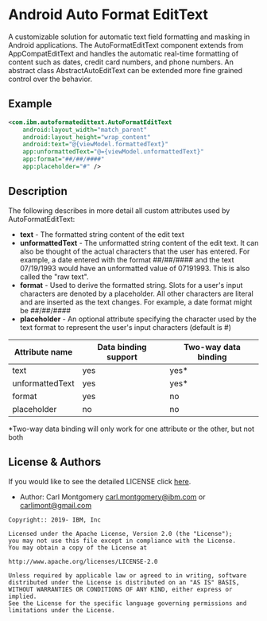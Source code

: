 # Android Auto Format EditText
A customizable solution for automatic text field formatting and masking in Android applications. The AutoFormatEditText component extends from AppCompatEditText and handles the automatic real-time formatting of content such as dates, credit card numbers, and phone numbers. An abstract class AbstractAutoEditText can be extended more fine grained control over the behavior.

## Example
```xml
<com.ibm.autoformatedittext.AutoFormatEditText
    android:layout_width="match_parent"
    android:layout_height="wrap_content"
    android:text="@{viewModel.formattedText}"
    app:unformattedText="@={viewModel.unformattedText}"
    app:format="##/##/####"
    app:placeholder="#" />
```

## Description

The following describes in more detail all custom attributes used by AutoFormatEditText:
* **text** - The formatted string content of the edit text
* **unformattedText** - The unformatted string content of the edit text. It can also be thought of the actual characters that the user has entered. For example, a date entered with the format ##/##/#### and the text 07/19/1993 would have an unformatted value of 07191993. This is also called the "raw text".
* **format** - Used to derive the formatted string. Slots for a user's input characters are denoted by a placeholder. All other characters are literal and are inserted as the text changes. For example, a date format might be ##/##/####
* **placeholder** - An optional attribute specifying the character used by the text format to represent the user's input characters (default is #)

| Attribute name  | Data binding support | Two-way data binding |
| -------------   | -------------------- | -------------------- |
| text            | yes                  | yes*                 |
| unformattedText | yes                  | yes*                 |
| format          | yes                  | no                   |
| placeholder     | no                   | no                   |

*Two-way data binding will only work for one attribute or the other, but not both

<!-- License and Authors is optional here, but gives you the ability to highlight who is involed in the project -->
## License & Authors

If you would like to see the detailed LICENSE click [here](LICENSE).

- Author: Carl Montgomery <carl.montgomery@ibm.com> or <carljmont@gmail.com>

```text
Copyright:: 2019- IBM, Inc

Licensed under the Apache License, Version 2.0 (the "License");
you may not use this file except in compliance with the License.
You may obtain a copy of the License at

http://www.apache.org/licenses/LICENSE-2.0

Unless required by applicable law or agreed to in writing, software
distributed under the License is distributed on an "AS IS" BASIS,
WITHOUT WARRANTIES OR CONDITIONS OF ANY KIND, either express or implied.
See the License for the specific language governing permissions and
limitations under the License.
```
